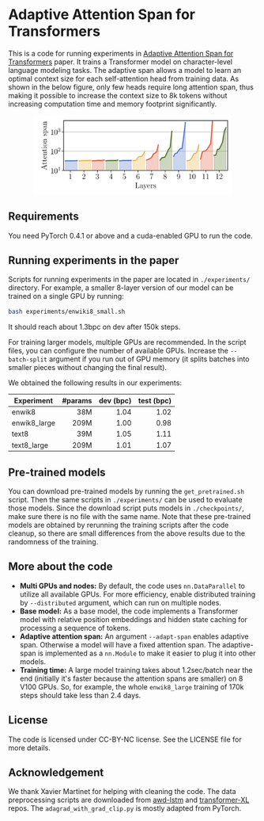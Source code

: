 # Adaptive Attention Span for Transformers

This is a code for running experiments in [Adaptive Attention Span for Transformers](https://arxiv.org/abs/1905.07799) paper. It trains a Transformer model on character-level language modeling tasks. The adaptive span allows a model to learn an optimal context size for each self-attention head from training data. As shown in the below figure, only few heads require long attention span, thus making it possible to increase the context size to 8k tokens without increasing computation time and memory footprint significantly.

<div align="center">
  <img src="README_files/span.png" width="400px" />
</div>

## Requirements
You need PyTorch 0.4.1 or above and a cuda-enabled GPU to run the code.

## Running experiments in the paper
Scripts for running experiments in the paper are located in `./experiments/` directory. For example, a smaller 8-layer version of our model can be trained on a single GPU by running:
```bash
bash experiments/enwiki8_small.sh
```
It should reach about 1.3bpc on dev after 150k steps.

For training larger models, multiple GPUs are recommended. In the script files, you can configure the number of available GPUs. Increase the `--batch-split` argument if you run out of GPU memory (it splits batches into smaller pieces without changing the final result).

We  obtained the following results in our experiments:

| Experiment | #params | dev (bpc) | test (bpc) |
| ---------- | ---:| ---:| ----:|
| enwik8 | 38M | 1.04 | 1.02 |
| enwik8_large | 209M | 1.00 | 0.98 |
| text8 | 39M | 1.05 | 1.11 |
| text8_large | 209M | 1.01 | 1.07 |

## Pre-trained models
You can download pre-trained models by running the `get_pretrained.sh` script. Then the same scripts in `./experiments/` can be used to evaluate those models. Since the download script puts models in `./checkpoints/`, make sure there is no file with the same name. Note that these pre-trained models are obtained by rerunning the training scripts after the code cleanup, so there are small differences from the above results due to the randomness of the training.

## More about the code
- **Multi GPUs and nodes:** By default, the code uses `nn.DataParallel` to utilize all available GPUs. For more efficiency, enable distributed training by `--distributed` argument, which can run on multiple nodes.
- **Base model:** As a base model, the code implements a Transformer model with relative position embeddings and hidden state caching for processing a sequence of tokens.
- **Adaptive attention span:** An argument `--adapt-span` enables adaptive span. Otherwise a model will have a fixed attention span. The adaptive-span is implemented as a `nn.Module` to make it easier to plug it into other models.
- **Training time:** A large model training takes about 1.2sec/batch near the end (initially it's faster because the attention spans are smaller) on 8 V100 GPUs. So, for example, the whole `enwik8_large` training of 170k steps should take less than 2.4 days.

## License
The code is licensed under CC-BY-NC license. See the LICENSE file for more details.

## Acknowledgement
We thank Xavier Martinet for helping with cleaning the code. The data preprocessing scripts are downloaded from [awd-lstm](https://github.com/salesforce/awd-lstm-lm/) and [transformer-XL](https://github.com/kimiyoung/transformer-xl) repos. The `adagrad_with_grad_clip.py` is mostly adapted from PyTorch.
